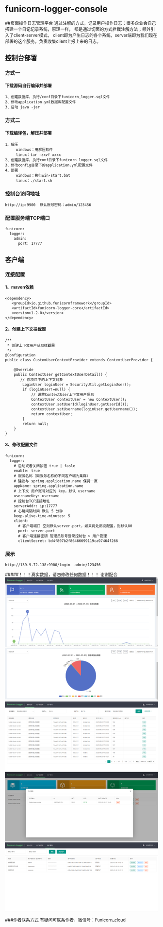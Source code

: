 # funicorn-logger-console
##页面操作日志管理平台
通过注解的方式，记录用户操作日志；很多企业会自己搭建一个日记记录系统，原理一样，
都是通过切面的方式拦截注解方法；额外引入了client-server模式，
client即为产生日志的各个系统，server端即为我们现在部署的这个服务，负责收集client上报上来的日志。
## 控制台部署
### 方式一
#### 下载源码自行编译并部署
````
1、创建数据库，执行/conf目录下funicorn_logger.sql文件  
2、修改application.yml数据库配置文件  
3、启动 java -jar
````
### 方式二
#### 下载编译包，解压并部署
````
1、解压   
     windows：用解压软件  
     linux：tar -zxvf xxxx  
2、创建数据库，执行conf目录下funicorn_logger.sql文件  
3、修改config目录下的application.yml配置文件  
4、部署  
     windows：执行win-start.bat   
     linux：./start.sh
````
### 控制台访问地址
````
http://ip:9900  默认账号密码：admin/123456
````
### 配置服务端TCP端口
````
funicorn:
  logger:
    admin: 
      port: 17777
````
## 客户端
### 连接配置
#### 1、maven依赖
````
<dependency>
   <groupId>io.github.funicornframework</groupId>
   <artifactId>funicorn-logger-core</artifactId>
   <version>1.2.0</version>
</dependency>
````
#### 2、创建上下文拦截器
````
/**
 * 创建上下文用户获取拦截器
 */
@Configuration
public class CustomUserContextProvider extends ContextUserProvider {

    @Override
    public ContextUser getContextUserDetail() {
       // 你项目中的上下文对象
        LoginUser loginUser = SecurityUtil.getLoginUser();
        if (loginUser!=null) {
            // 设置ContextUser上下文用户信息
            ContextUser contextUser = new ContextUser();
            contextUser.setUserId(loginUser.getUserId());
            contextUser.setUsername(loginUser.getUsername());
            return contextUser;
        }
        return null;
    }
}
````
#### 3、修改配置文件
````
funicorn:
  logger: 
    # 启动或者关闭按钮 true | fasle
    enable: true
    # 服务名称（同服务名称的不同客户端为集群） 
    # 建议与 spring.application.name 保持一直
    appName: spring.application.name
    # 上下文 用户账号对应的 key，默认 username
    usernameKey: username
    # 控制台TCP连接地址
    serverAddr: ip:17777
    # 心跳间隔时间 默认 5 分钟
    keep-alive-time-minutes: 5
    client: 
      # 客户端端口 空则默认server.port，如果两处都没配置，则默认80
      port: server.port
      # 客户端连接密钥 管理员账号登录控制台 > 用户管理
      clientSecret: bd4f807b2f86466699119ca97464f266 
````

### 展示
````
http://139.9.72.138:9900/login  admin/123456  
````
#####！！！真实数据，请勿修改任何数据！！！ 谢谢配合
![img_5.png](introduce/img_5.png)
![img_6.png](introduce/img_6.png)  
![img.png](introduce/img.png)
![img_1.png](introduce/img_1.png)
![img_2.png](introduce/img_2.png)

###作者联系方式
有疑问可联系作者，微信号：Funicorn_cloud